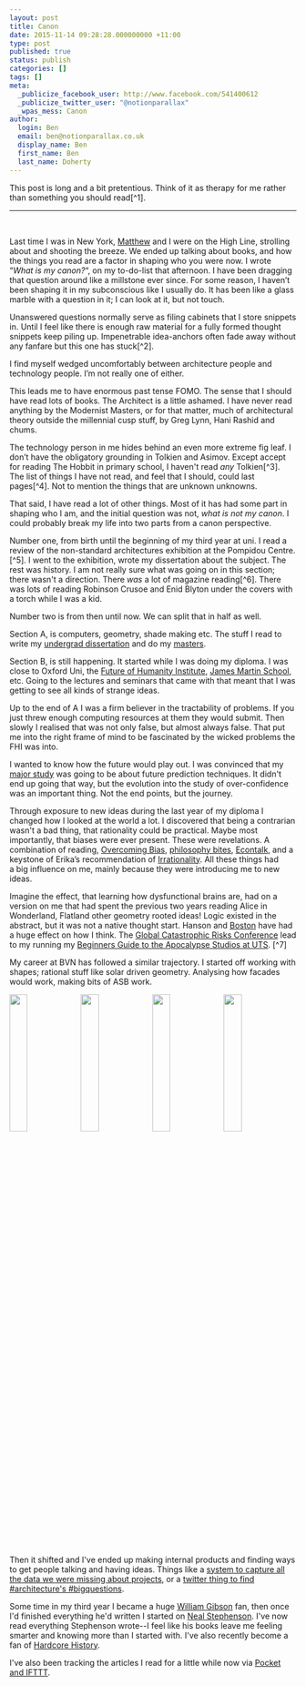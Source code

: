 ```yaml
---
layout: post
title: Canon
date: 2015-11-14 09:28:28.000000000 +11:00
type: post
published: true
status: publish
categories: []
tags: []
meta:
  _publicize_facebook_user: http://www.facebook.com/541400612
  _publicize_twitter_user: "@notionparallax"
  _wpas_mess: Canon
author:
  login: Ben
  email: ben@notionparallax.co.uk
  display_name: Ben
  first_name: Ben
  last_name: Doherty
---
```

<style type="text/css">
    img.quarter{
        width:24.9%;
    }
</style>
<p>This post is long and a bit pretentious. Think of it as therapy for me rather than something you should read[^1].<!--more--></p>
<hr />
<p>&nbsp;</p>
<p>Last time I was in New York, <a href="https://twitter.com/mcfblair">Matthew</a> and I were on the High Line, strolling about and shooting the breeze. We ended up talking about books, and how the things you read are a factor in shaping who you were now. I wrote “<em>What is my canon?</em>“, on my to-do-list that afternoon. I have been dragging that question around like a millstone ever since. For some reason, I haven’t been shaping it in my subconscious like I usually do. It has been like a glass marble with a question in it; I can look at it, but not touch.</p>
<p>Unanswered questions normally serve as filing cabinets that I store snippets in. Until I feel like there is enough raw material for a fully formed thought snippets keep piling up. Impenetrable idea-anchors often fade away without any fanfare but this one has stuck[^2].</p>
<p>I find myself wedged uncomfortably between architecture people and technology people. I’m not really one of either.</p>
<p>This leads me to have enormous past tense FOMO. The sense that I should have read lots of books. The Architect is a little ashamed. I have never read anything by the Modernist Masters, or for that matter, much of architectural theory outside the millennial cusp stuff, by Greg Lynn, Hani Rashid and chums.</p>
<p>The technology person in me hides behind an even more extreme fig leaf. I don’t have the obligatory grounding in Tolkien and Asimov. Except accept for reading The Hobbit in primary school, I haven't read <em>any</em> Tolkien[^3]. The list of things I have not read, and feel that I should, could last pages[^4]. Not to mention the things that are unknown unknowns.</p>
<p>That said, I have read a lot of other things. Most of it has had some part in shaping who I am, and the initial question was not, <em>what is not my canon</em>. I could probably break my life into two parts from a canon perspective.</p>
<p>Number one, from birth until the beginning of my third year at uni. I read a review of the non-standard architectures exhibition at the Pompidou Centre. [^5]. I went to the exhibition, wrote my dissertation about the subject. The rest was history. I am not really sure what was going on in this section; there wasn't a direction. There <em>was</em> a lot of magazine reading[^6]. There was lots of reading Robinson Crusoe and Enid Blyton under the covers with a torch while I was a kid.</p>
<p>Number two is from then until now. We can split that in half as well.</p>
<p>Section A, is computers, geometry, shade making etc. The stuff I read to write my <a href="http://notionparallax.co.uk/?p=1928">undergrad dissertation</a> and do my <a href="http://notionparallax.co.uk/?p=2293">masters</a>.</p>
<p>Section B, is still happening. It started while I was doing my diploma. I was close to Oxford Uni, the <a href="http://www.fhi.ox.ac.uk/">Future of Humanity Institute</a>, <a href="http://www.oxfordmartin.ox.ac.uk/">James Martin School</a>, etc. Going to the lectures and seminars that came with that meant that I was getting to see all kinds of strange ideas.</p>
<p>Up to the end of A I was a firm believer in the tractability of problems. If you just threw enough computing resources at them they would submit. Then slowly I realised that was not only false, but almost always false. That put me into the right frame of mind to be fascinated by the wicked problems the FHI was into.</p>
<p>I wanted to know how the future would play out. I was convinced that my <a href="http://notionparallax.co.uk/?p=2061">major study</a> was going to be about future prediction techniques. It didn't end up going that way, but the evolution into the study of over-confidence was an important thing. Not the end points, but the journey.</p>
<p>Through exposure to new ideas during the last year of my diploma I changed how I looked at the world a lot. I discovered that being a contrarian wasn't a bad thing, that rationality could be practical. Maybe most importantly, that biases were ever present. These were revelations. A combination of reading, <a href="http://www.overcomingbias.com/">Overcoming Bias</a>, <a href="http://www.philosophybites.com/">philosophy bites</a>, <a href="http://www.econtalk.org/">Econtalk</a>, and a keystone of Erika’s recommendation of <a href="http://www.amazon.com/gp/product/1780660251/ref=as_li_tl?ie=UTF8&amp;camp=1789&amp;creative=390957&amp;creativeASIN=1780660251&amp;linkCode=as2&amp;tag=notioparal-20&amp;linkId=V43JELE34LWYQHBR">Irrationality</a>. All these things had a big influence on me, mainly because they were introducing me to new ideas.</p>
<p>Imagine the effect, that learning how dysfunctional brains are, had on a version on me that had spent the previous two years reading Alice in Wonderland, Flatland other geometry rooted ideas! Logic existed in the abstract, but it was not a native thought start. Hanson and <a href="http://www.nickbostrom.com/">Boston</a> have had a huge effect on how I think. The <a href="http://www.global-catastrophic-risks.com/">Global Catastrophic Risks Conference</a> lead to my running my <a title="I think most of the links here are broken now." href="http://notionparallax.co.uk/wordpress/?p=593">Beginners Guide to the Apocalypse Studios at UTS</a>. [^7]</p>
<p>My career at BVN has followed a similar trajectory. I started off working with shapes; rational stuff like solar driven geometry. Analysing how facades would work, making bits of ASB work.</p>
<p><img class="quarter" src="{{ site.baseurl }}/assets/ASB-North-Wharf-ribcage.jpg" alt="" /><img class="quarter" src="{{ site.baseurl }}/assets/asb-north-wharf-b241013-4.jpg" alt="" /><img class="quarter" src="{{ site.baseurl }}/assets/DSC09840aw.jpg" alt="" /><img class="quarter" src="{{ site.baseurl }}/assets/800-1785.jpg" alt="" /></p>
<p>Then it shifted and I've ended up making internal products and finding ways to get people talking and having ideas. Things like a <a href="https://github.com/notionparallax/ShadowWolf">system to capture all the data we were missing about projects</a>, or a <a href="http://notionparallax.co.uk/wordpress/?p=1762">twitter thing to find</a> <a href="https://twitter.com/search?q=%23architecture%20%23bigquestions&amp;src=typd">#architecture's #bigquestions</a>.</p>
<p>Some time in my third year I became a huge <a href="http://www.amazon.com/William-Gibson/e/B000AP5DM0/ref=sr_tc_2_0?qid=1447453327&amp;sr=8-2-ent">William Gibson</a> fan, then once I'd finished everything he'd written I started on <a href="http://www.amazon.com/Neal-Stephenson/e/B000APS8L8/ref=sr_tc_2_0?qid=1447453361&amp;sr=8-2-ent">Neal Stephenson</a>. I've now read everything Stephenson wrote--I feel like his books leave me feeling smarter and knowing more than I started with. I've also recently become a fan of <a href="http://www.dancarlin.com/hardcore-history-series/">Hardcore History</a>.</p>
<p>I've also been tracking the articles I read for a little while now via <a href="http://notionparallax.co.uk/?p=1679">Pocket and IFTTT</a>.</p>

[^1]: you could probably apply this disclaimer to everything I write!

[^1]: I initially wrote this on holiday, this bit said: The latest trigger resurrecting this question is, 1) this new notebook, and 2) that I’m reading “Zen and the Art of Motorcycle Maintenance” (ZAMM from now on, it’s a bit of a mouthful). I get the feeling from the way people speak about it that people-like-me should read “ZAMM”. That it should be pivotal in their lives. In fact, I have probably come through it rather late in my life. I get the feeling that it would be life altering if you were to read it in your teens.

[^1]: I'm stereotyping technology people as such terrible nerds. I read a few pages of Silmarillion in primary school, but I was totally defeated by it.

[^1]: although I have read The Mythical Man Month, so I feel like everything should be forgiven.

[^1]: Until that point I wanted to do the psychology of how bars worked!

[^1]: I had every edition of Wallpaper* until issue 100

[^1]: even though I think that the only place that a studio like Beginner's guide to the Apocalypse will ever be successful is Oxford Brooks, nowhere else, promotes <em>thinking </em>as strongly.